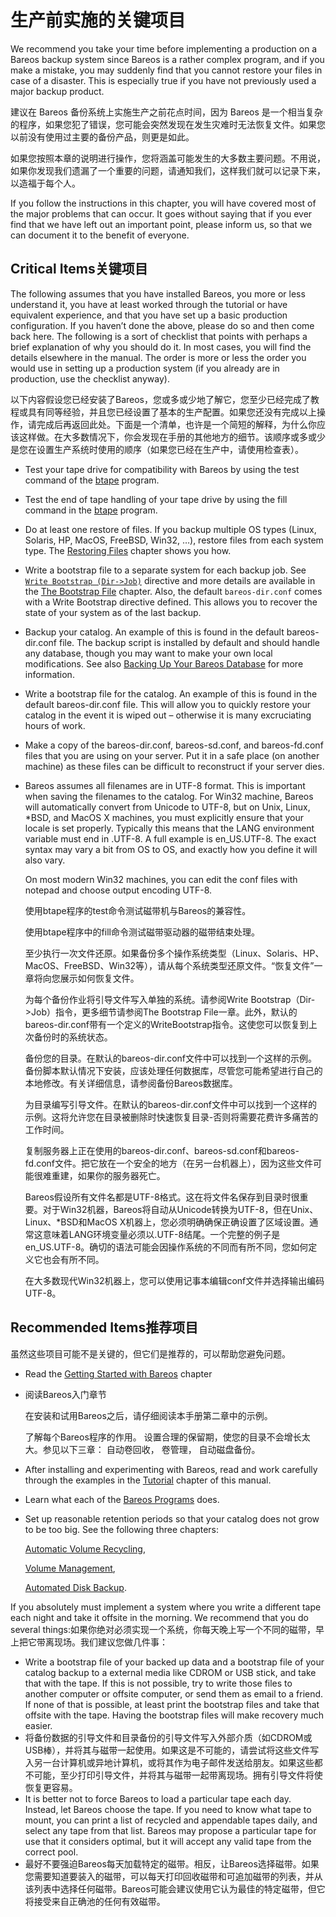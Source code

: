 # 生产前实施的关键项目

We recommend you take your time before implementing a production on a Bareos backup system since Bareos is a rather complex program, and if  you make a mistake, you may suddenly find that you cannot restore your  files in case of a disaster. This is especially true if you have not  previously used a major backup product.

建议在 Bareos 备份系统上实施生产之前花点时间，因为 Bareos 是一个相当复杂的程序，如果您犯了错误，您可能会突然发现在发生灾难时无法恢复文件。如果您以前没有使用过主要的备份产品，则更是如此。

如果您按照本章的说明进行操作，您将涵盖可能发生的大多数主要问题。不用说，如果你发现我们遗漏了一个重要的问题，请通知我们，这样我们就可以记录下来，以造福于每个人。

If you follow the instructions in this chapter, you will have covered most of the major problems that can occur. It goes without saying that  if you ever find that we have left out an important point, please inform us, so that we can document it to the benefit of everyone.

## Critical Items关键项目

The following assumes that you have installed Bareos, you more or  less understand it, you have at least worked through the tutorial or  have equivalent experience, and that you have set up a basic production  configuration. If you haven’t done the above, please do so and then come back here. The following is a sort of checklist that points with  perhaps a brief explanation of why you should do it. In most cases, you  will find the details elsewhere in the manual. The order is more or less the order you would use in setting up a production system (if you already are in  production, use the checklist anyway).

以下内容假设您已经安装了Bareos，您或多或少地了解它，您至少已经完成了教程或具有同等经验，并且您已经设置了基本的生产配置。如果您还没有完成以上操作，请完成后再返回此处。下面是一个清单，也许是一个简短的解释，为什么你应该这样做。在大多数情况下，你会发现在手册的其他地方的细节。该顺序或多或少是您在设置生产系统时使用的顺序（如果您已经在生产中，请使用检查表）。

- Test your tape drive for compatibility with Bareos by using the test command of the [btape](https://docs.bareos.org/Appendix/BareosPrograms.html#btape) program.

- Test the end of tape handling of your tape drive by using the fill command in the [btape](https://docs.bareos.org/Appendix/BareosPrograms.html#btape) program.

- Do at least one restore of files. If you backup  multiple OS types (Linux, Solaris, HP, MacOS, FreeBSD, Win32, …),  restore files from each system type. The [Restoring Files](https://docs.bareos.org/TasksAndConcepts/TheRestoreCommand.html#restorechapter) chapter shows you how.

- Write a bootstrap file to a separate system for each backup job. See [`Write Bootstrap (Dir->Job)`](https://docs.bareos.org/Configuration/Director.html#config-Dir_Job_WriteBootstrap) directive and more details are available in the [The Bootstrap File](https://docs.bareos.org/Appendix/TheBootstrapFile.html#bootstrapchapter) chapter. Also, the default `bareos-dir.conf` comes with a Write Bootstrap directive defined. This allows you to recover the state of your system as of the last backup.

- Backup your catalog. An example of this is found in the default bareos-dir.conf file. The backup script is installed by  default and should handle any database, though you may want to make your own local modifications. See also [Backing Up Your Bareos Database](https://docs.bareos.org/TasksAndConcepts/CatalogMaintenance.html#backingupbareos) for more information.

- Write a bootstrap file for the catalog. An example  of this is found in the default bareos-dir.conf file. This will allow  you to quickly restore your catalog in the event it is wiped out –  otherwise it is many excruciating hours of work.

- Make a copy of the bareos-dir.conf, bareos-sd.conf, and bareos-fd.conf files that you are using on your server. Put it in a safe place (on another machine) as these files can be difficult to  reconstruct if your server dies.

- Bareos assumes all filenames are in UTF-8 format.  This is important when saving the filenames to the catalog. For Win32  machine, Bareos will automatically convert from Unicode to UTF-8, but on Unix, Linux, *BSD, and MacOS X machines, you must explicitly ensure  that your locale is set properly. Typically this means that the LANG  environment variable must end in .UTF-8. A full example is en_US.UTF-8.  The exact syntax may vary a bit from OS to OS, and exactly how you  define it will also vary.

  On most modern Win32 machines, you can edit the conf files with notepad and choose output encoding UTF-8.
  
  使用btape程序的test命令测试磁带机与Bareos的兼容性。
  
  使用btape程序中的fill命令测试磁带驱动器的磁带结束处理。
  
  至少执行一次文件还原。如果备份多个操作系统类型（Linux、Solaris、HP、MacOS、FreeBSD、Win32等），请从每个系统类型还原文件。“恢复文件”一章将向您展示如何恢复文件。
  
  为每个备份作业将引导文件写入单独的系统。请参阅Write Bootstrap（Dir->Job）指令，更多细节请参阅The Bootstrap File一章。此外，默认的bareos-dir.conf带有一个定义的WriteBootstrap指令。这使您可以恢复到上次备份时的系统状态。
  
  备份您的目录。在默认的bareos-dir.conf文件中可以找到一个这样的示例。备份脚本默认情况下安装，应该处理任何数据库，尽管您可能希望进行自己的本地修改。有关详细信息，请参阅备份Bareos数据库。
  
  为目录编写引导文件。在默认的bareos-dir.conf文件中可以找到一个这样的示例。这将允许您在目录被删除时快速恢复目录-否则将需要花费许多痛苦的工作时间。
  
  复制服务器上正在使用的bareos-dir.conf、bareos-sd.conf和bareos-fd.conf文件。把它放在一个安全的地方（在另一台机器上），因为这些文件可能很难重建，如果你的服务器死亡。
  
  Bareos假设所有文件名都是UTF-8格式。这在将文件名保存到目录时很重要。对于Win32机器，Bareos将自动从Unicode转换为UTF-8，但在Unix、Linux、*BSD和MacOS X机器上，您必须明确确保正确设置了区域设置。通常这意味着LANG环境变量必须以.UTF-8结尾。一个完整的例子是en_US.UTF-8。确切的语法可能会因操作系统的不同而有所不同，您如何定义它也会有所不同。
  
  在大多数现代Win32机器上，您可以使用记事本编辑conf文件并选择输出编码UTF-8。

## Recommended Items推荐项目

虽然这些项目可能不是关键的，但它们是推荐的，可以帮助您避免问题。

- Read the [Getting Started with Bareos](https://docs.bareos.org/IntroductionAndTutorial/GettingStartedWithBareos.html#quickstartchapter) chapter

- 阅读Bareos入门章节

  在安装和试用Bareos之后，请仔细阅读本手册第二章中的示例。

  了解每个Bareos程序的作用。
  设置合理的保留期，使您的目录不会增长太大。参见以下三章：
  自动卷回收，
  卷管理，
  自动磁盘备份。

- After installing and experimenting with Bareos, read and work carefully through the examples in the [Tutorial](https://docs.bareos.org/IntroductionAndTutorial/Tutorial.html#tutorialchapter) chapter of this manual.

- Learn what each of the [Bareos Programs](https://docs.bareos.org/Appendix/BareosPrograms.html#section-utilities) does.

- Set up reasonable retention periods so that your catalog does not grow to be too big. See the following three chapters:

  [Automatic Volume Recycling](https://docs.bareos.org/TasksAndConcepts/VolumeManagement.html#recyclingchapter),

  [Volume Management](https://docs.bareos.org/TasksAndConcepts/VolumeManagement.html#diskchapter),

  [Automated Disk Backup](https://docs.bareos.org/TasksAndConcepts/AutomatedDiskBackup.html#poolschapter).

If you absolutely must implement a system where you write a different tape each night and take it offsite in the morning. We recommend that  you do several things:如果你绝对必须实现一个系统，你每天晚上写一个不同的磁带，早上把它带离现场。我们建议您做几件事：

- Write a bootstrap file of your backed up data and a bootstrap file  of your catalog backup to a external media like CDROM or USB stick, and  take that with the tape. If this is not possible, try to write those  files to another computer or offsite computer, or send them as email to a friend. If none of that is possible, at least print the bootstrap files and take that offsite with the tape. Having the bootstrap files will  make recovery much easier.
- 将备份数据的引导文件和目录备份的引导文件写入外部介质（如CDROM或USB棒），并将其与磁带一起使用。如果这是不可能的，请尝试将这些文件写入另一台计算机或异地计算机，或将其作为电子邮件发送给朋友。如果这些都不可能，至少打印引导文件，并将其与磁带一起带离现场。拥有引导文件将使恢复更容易。
- It is better not to force Bareos to load a particular tape each day. Instead, let Bareos choose the tape. If you need to know what tape to  mount, you can print a list of recycled and appendable tapes daily, and  select any tape from that list. Bareos may propose a particular tape for use that it considers optimal, but it will accept any valid tape from  the correct pool.
- 最好不要强迫Bareos每天加载特定的磁带。相反，让Bareos选择磁带。如果您需要知道要装入的磁带，可以每天打印回收磁带和可追加磁带的列表，并从该列表中选择任何磁带。Bareos可能会建议使用它认为最佳的特定磁带，但它将接受来自正确池的任何有效磁带。